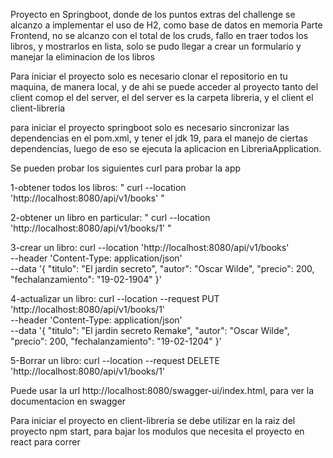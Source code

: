 Proyecto en Springboot, donde de los puntos extras del challenge se alcanzo a implementar el uso de H2, como base de datos en memoria
Parte Frontend, no se alcanzo con el total de los cruds, fallo en traer todos los libros, y mostrarlos en lista, solo se pudo llegar a crear un formulario y manejar la
eliminacion de los libros

Para iniciar el proyecto solo es necesario clonar el repositorio en tu maquina, de manera local, y de ahi se puede acceder al proyecto tanto del client comop el del server, el del server es la carpeta libreria, y el client el client-libreria

para iniciar el proyecto springboot solo es necesario sincronizar las dependencias en el pom.xml, y tener el jdk 19, para el manejo de ciertas dependencias, luego de eso se ejecuta la aplicacion en LibreriaApplication.

Se pueden probar los siguientes curl para probar la app

1-obtener todos los libros: " curl --location 'http://localhost:8080/api/v1/books' "

2-obtener un libro en particular: " curl --location 'http://localhost:8080/api/v1/books/1' "

3-crear un libro:
curl --location 'http://localhost:8080/api/v1/books' \
--header 'Content-Type: application/json' \
--data '{
    "titulo": "El jardin secreto",
    "autor": "Oscar Wilde",
    "precio": 200,
    "fechalanzamiento": "19-02-1904"
}'

4-actualizar un libro:
curl --location --request PUT 'http://localhost:8080/api/v1/books/1' \
--header 'Content-Type: application/json' \
--data '{
    "titulo": "El jardin secreto Remake",
    "autor": "Oscar Wilde",
    "precio": 200,
    "fechalanzamiento": "19-02-1204"
}'

5-Borrar un libro: curl --location --request DELETE 'http://localhost:8080/api/v1/books/1'

Puede usar la url http://localhost:8080/swagger-ui/index.html, para ver la documentacion en swagger

Para iniciar el proyecto en client-libreria se debe utilizar en la raiz del proyecto npm start, para bajar los modulos que necesita el proyecto en react para correr
